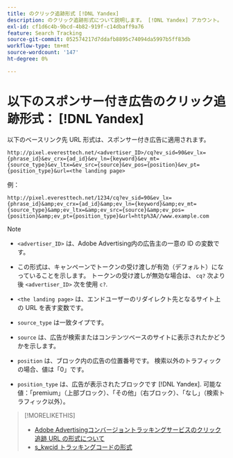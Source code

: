 ```yaml
---
title: のクリック追跡形式 [!DNL Yandex]
description: のクリック追跡形式について説明します。 [!DNL Yandex] アカウント。
exl-id: cf1d6c4b-9bcd-4b82-919f-c14dbaff9a76
feature: Search Tracking
source-git-commit: 052574217d7ddafb8895c74094da5997b5ff83db
workflow-type: tm+mt
source-wordcount: '147'
ht-degree: 0%

---
```


# 以下のスポンサー付き広告のクリック追跡形式： [!DNL Yandex]

以下のベースリンク先 URL 形式は、スポンサー付き広告に適用されます。

`http://pixel.everesttech.net/<advertiser_ID>/cq?ev_sid=90&ev_lx={phrase_id}&ev_crx={ad_id}&ev_ln={keyword}&ev_mt={source_type}&ev_ltx=&ev_src={source}&ev_pos={position}&ev_pt={position_type}&url=<the landing page>`

例：

`http://pixel.everesttech.net/1234/cq?ev_sid=90&ev_lx={phrase_id}&amp;ev_crx={ad_id}&amp;ev_ln={keyword}&amp;ev_mt={source_type}&amp;ev_ltx=&amp;ev_src={source}&amp;ev_pos={position}&amp;ev_pt={position_type}&url=http%3A//www.example.com`

>[!NOTE]
>
>* `<advertiser_ID>` は、Adobe Advertising内の広告主の一意の ID の変数です。
>
>* この形式は、キャンペーンでトークンの受け渡しが有効（デフォルト）になっていることを示します。 トークンの受け渡しが無効な場合は、 `cq?` 次より後 `<advertiser_ID>` 次を使用 `c?`.
>
>* `<the landing page>` は、エンドユーザーのリダイレクト先となるサイト上の URL を表す変数です。
>
>* `source_type`  は一致タイプです。
>
>* `source` は、広告が検索またはコンテンツベースのサイトに表示されたかどうかを示します。
>
>* `position` は、ブロック内の広告の位置番号です。 検索以外のトラフィックの場合、値は「0」です。
>
>* `position_type` は、広告が表示されたブロックです [!DNL Yandex]. 可能な値：「premium」（上部ブロック）、「その他」（右ブロック）、「なし」（検索トラフィック以外）。

>[!MORELIKETHIS]
>
>* [Adobe Advertisingコンバージョントラッキングサービスのクリック追跡 URL の形式について](formats-click-tracking-about.md)
>* [s\_kwcid トラッキングコードの形式](skwcid-tracking-parameter.md)
